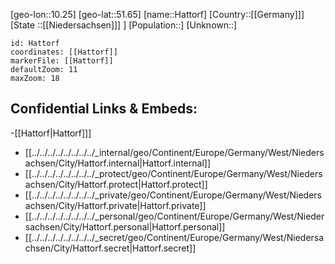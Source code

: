 ﻿---
location: [51.65,10.25]
mapzoom: [7,12] 
mapmarker: city 
type: City
tags:
- geo/City


SpocWebEntityId: 30802
isDeleted: false
confidential: public

---
[geo-lon::10.25]
[geo-lat::51.65]
[name::Hattorf]
[Country::[[Germany]]]
[State ::[[Niedersachsen]]] ]
[Population::]
[Unknown::]


```leaflet
id: Hattorf
coordinates: [[Hattorf]]
markerFile: [[Hattorf]]
defaultZoom: 11 
maxZoom: 18
```


## Confidential Links & Embeds: 
-[[Hattorf|Hattorf]]] 
- [[../../../../../../../../_internal/geo/Continent/Europe/Germany/West/Niedersachsen/City/Hattorf.internal|Hattorf.internal]] 
- [[../../../../../../../../_protect/geo/Continent/Europe/Germany/West/Niedersachsen/City/Hattorf.protect|Hattorf.protect]] 
- [[../../../../../../../../_private/geo/Continent/Europe/Germany/West/Niedersachsen/City/Hattorf.private|Hattorf.private]] 
- [[../../../../../../../../_personal/geo/Continent/Europe/Germany/West/Niedersachsen/City/Hattorf.personal|Hattorf.personal]] 
- [[../../../../../../../../_secret/geo/Continent/Europe/Germany/West/Niedersachsen/City/Hattorf.secret|Hattorf.secret]] 
